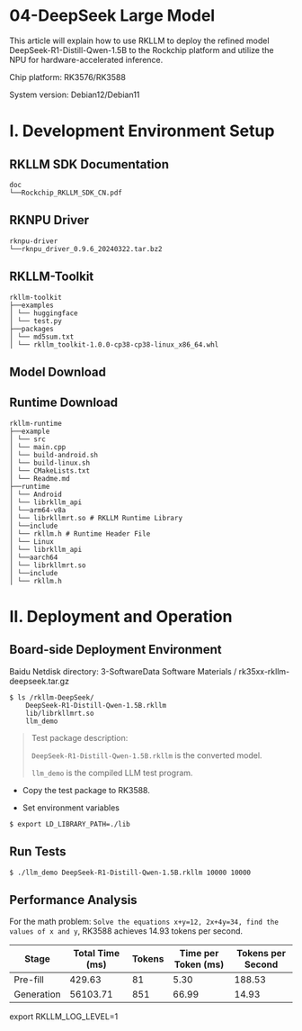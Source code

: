 # 04-DeepSeek Large Model

This article will explain how to use RKLLM to deploy the refined model DeepSeek-R1-Distill-Qwen-1.5B to the Rockchip platform and utilize the NPU for hardware-accelerated inference.

Chip platform: RK3576/RK3588

System version: Debian12/Debian11

# I. Development Environment Setup

## RKLLM SDK Documentation

```
doc
└──Rockchip_RKLLM_SDK_CN.pdf
```

## RKNPU Driver

```
rknpu-driver
└──rknpu_driver_0.9.6_20240322.tar.bz2
```

## RKLLM-Toolkit

```
rkllm-toolkit
├──examples
│ └── huggingface
│ └── test.py
├──packages
│ └── md5sum.txt 
│ └── rkllm_toolkit-1.0.0-cp38-cp38-linux_x86_64.whl
```

## Model Download

## Runtime Download

```
rkllm-runtime
├──example
│ └── src
│ └── main.cpp
│ └── build-android.sh
│ └── build-linux.sh
│ └── CMakeLists.txt
│ └── Readme.md
├──runtime
│ └── Android
│ └── librkllm_api
│ └──arm64-v8a
│ └── librkllmrt.so # RKLLM Runtime Library
│ └──include
│ └── rkllm.h # Runtime Header File
│ └── Linux
│ └── librkllm_api
│ └──aarch64
│ └── librkllmrt.so
│ └──include
│ └── rkllm.h
```

# II. Deployment and Operation

## Board-side Deployment Environment

Baidu Netdisk directory: 3-SoftwareData Software Materials / rk35xx-rkllm-deepseek.tar.gz

```
$ ls /rkllm-DeepSeek/
    DeepSeek-R1-Distill-Qwen-1.5B.rkllm
    lib/librkllmrt.so
    llm_demo
```

> Test package description:
>
> `DeepSeek-R1-Distill-Qwen-1.5B.rkllm` is the converted model.
>
> `llm_demo` is the compiled LLM test program.

* Copy the test package to RK3588.

- Set environment variables

```
$ export LD_LIBRARY_PATH=./lib
```

## Run Tests

```
$ ./llm_demo DeepSeek-R1-Distill-Qwen-1.5B.rkllm 10000 10000
```

## Performance Analysis

For the math problem: `Solve the equations x+y=12, 2x+4y=34, find the values of x and y`, RK3588 achieves 14.93 tokens per second.

| Stage | Total Time (ms) | Tokens | Time per Token (ms) | Tokens per Second |
| ---- | -------------- | ---- | ---------------------- | ---------- |
| Pre-fill | 429.63         | 81   | 5.30                   | 188.53     |
| Generation | 56103.71       | 851  | 66.99                  | 14.93      |

export RKLLM_LOG_LEVEL=1
